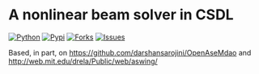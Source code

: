 # A nonlinear beam solver in CSDL

[![Python](https://img.shields.io/pypi/pyversions/lsdo_project_template)](https://img.shields.io/pypi/pyversions/lsdo_project_template)
[![Pypi](https://img.shields.io/pypi/v/lsdo_project_template)](https://pypi.org/project/lsdo_project_template/)
[![Forks](https://img.shields.io/github/forks/LSDOlab/lsdo_project_template.svg)](https://github.com/LSDOlab/lsdo_project_template/network)
[![Issues](https://img.shields.io/github/issues/LSDOlab/lsdo_project_template.svg)](https://github.com/LSDOlab/lsdo_project_template/issues)


Based, in part, on https://github.com/darshansarojini/OpenAseMdao and http://web.mit.edu/drela/Public/web/aswing/